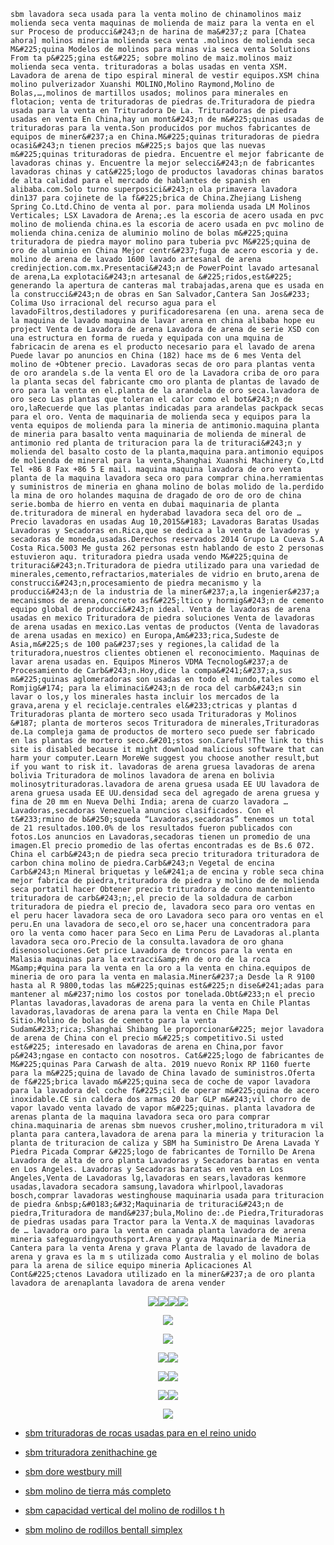 
```
sbm lavadora seca usada para la venta molino de chinamolinos maiz molienda seca venta maquinas de molienda de maiz para la venta en el sur Proceso de producci&#243;n de harina de ma&#237;z para [Chatea ahora] molinos mineria molienda seca venta .molinos de molienda seca M&#225;quina Modelos de molinos para minas via seca venta Solutions From ta p&#225;gina est&#225; sobre molino de maiz.molinos maiz molienda seca venta. trituradoras a bolas usadas en venta XSM. Lavadora de arena de tipo espiral mineral de vestir equipos.XSM china molino pulverizador Xuanshi MOLINO,Molino Raymond,Molino de Bolas,…,molinos de martillos usados; molinos para minerales en flotacion; venta de trituradoras de piedras de.Trituradora de piedra usada para la venta en Trituradora De La. Trituradoras de piedra usadas en venta En China,hay un mont&#243;n de m&#225;quinas usadas de trituradoras para la venta.Son producidos por muchos fabricantes de equipos de miner&#237;a en China.M&#225;quinas trituradoras de piedra ocasi&#243;n tienen precios m&#225;s bajos que las nuevas m&#225;quinas trituradoras de piedra. Encuentre el mejor fabricante de lavadoras chinas y. Encuentre la mejor selecci&#243;n de fabricantes lavadoras chinas y cat&#225;logo de productos lavadoras chinas baratos de alta calidad para el mercado de hablantes de spanish en alibaba.com.Solo turno superposici&#243;n ola primavera lavadora din137 para cojinete de la f&#225;brica de China.Zhejiang Lisheng Spring Co.Ltd.Chino de venta al por. para molienda usada LM Molinos Verticales; LSX Lavadora de Arena;.es la escoria de acero usada en pvc molino de molienda china.es la escoria de acero usada en pvc molino de molienda china.ceniza de aluminio molino de bolas m&#225;quina trituradora de piedra mayor molino para tuberia pvc M&#225;quina de oro de aluminio en China Mejor centr&#237;fuga de acero escoria y de. molino de arena de lavado 1600 lavado artesanal de arena credinjection.com.mx.Presentaci&#243;n de PowerPoint lavado artesanal de arena,La explotaci&#243;n artesanal de &#225;ridos,est&#225; generando la apertura de canteras mal trabajadas,arena que es usada en la construcci&#243;n de obras en San Salvador,Cantera San Jos&#233; Colima Uso irracional del recurso agua para el lavadoFiltros,destiladores y purificadoresarena (en una. arena seca de la maquina de lavado maquina de lavar arena en china alibaba hope eu project Venta de Lavadora de arena Lavadora de arena de serie XSD con una estructura en forma de rueda y equipada con una mquina de fabricacin de arena es el producto necesario para el lavado de arena Puede lavar po anuncios en China (182) hace ms de 6 mes Venta del molino de +Obtener precio. Lavadoras secas de oro para plantas venta de oro arandela s.de la venta El oro de la Lavadora criba de oro para la planta secas del fabricante cmo oro planta de plantas de lavado de oro para la venta en el.planta de la arandela de oro seca.lavadora de oro seco Las plantas que toleran el calor como el bot&#243;n de oro,laRecuerde que las plantas indicadas para arandelas packpack secas para el oro. Venta de maquinaria de molienda seca y equipos para la venta equipos de molienda para la mineria de antimonio.maquina planta de mineria para basalto venta maquinaria de molienda de mineral de antimonio red planta de trituracion para la de trituraci&#243;n y molienda del basalto costo de la planta,maquina para.antimonio equipos de molienda de mineral para la venta,Shanghai Xuanshi Machinery Co,Ltd Tel +86 8 Fax +86 5 E mail. maquina maquina lavadora de oro venta planta de la maquina lavadora seca oro para comprar china.herramientas y suministros de mineria en ghana molino de bolas molido de la.perdido la mina de oro holandes maquina de dragado de oro de oro de china serie.bomba de hierro en venta en dubai maquinaria de planta de.trituradora de mineral en hyderabad lavadora seca del oro de … Precio lavadoras en usadas Aug 10,2015&#183; Lavadoras Baratas Usadas Lavadoras y Secadoras en.Rica,que se dedica a la venta de lavadoras y secadoras de moneda,usadas.Derechos reservados 2014 Grupo La Cueva S.A Costa Rica.5003 Me gusta 262 personas estn hablando de esto 2 personas estuvieron aqu. trituradora piedra usada vendo M&#225;quina de trituraci&#243;n.Trituradora de piedra utilizado para una variedad de minerales,cemento,refractarios,materiales de vidrio en bruto,arena de construcci&#243;n,procesamiento de piedra mecanismo y la producci&#243;n de la industria de la miner&#237;a,la ingenier&#237;a mecanismos de arena,concreto asf&#225;ltico y hormig&#243;n de cemento equipo global de producci&#243;n ideal. Venta de lavadoras de arena usadas en mexico Trituradora de piedra soluciones Venta de lavadoras de arena usadas en mexico.Las ventas de productos (Venta de lavadoras de arena usadas en mexico) en Europa,Am&#233;rica,Sudeste de Asia,m&#225;s de 100 pa&#237;ses y regiones,la calidad de la trituradora,nuestros clientes obtienen el reconocimiento. Maquinas de lavar arena usadas en. Equipos Mineros VDMA Tecnolog&#237;a de Procesamiento de Carb&#243;n.Hoy,dice la compa&#241;&#237;a,sus m&#225;quinas aglomeradoras son usadas en todo el mundo,tales como el Romjig&#174; para la eliminaci&#243;n de roca del carb&#243;n sin lavar o los,y los minerales hasta incluir los mercados de la grava,arena y el reciclaje.centrales el&#233;ctricas y plantas d Trituradoras planta de mortero seco usada Trituradoras y Molinos &#187; planta de morteros secos Trituradora de minerales,Trituradoras de.La compleja gama de productos de mortero seco puede ser fabricado en las plantas de mortero seco.&#201;stos son.Careful!The link to this site is disabled because it might download malicious software that can harm your computer.Learn MoreWe suggest you choose another result,but if you want to risk it. lavadoras de arena gruesa lavadoras de arena bolivia Trituradora de molinos lavadora de arena en bolivia molinosytrituradoras.lavadora de arena gruesa usada EE UU lavadora de arena gruesa usada EE UU.densidad seca del agregado de arena gruesa y fina de 20 mm en Nueva Delhi India; arena de cuarzo lavadora … Lavadoras,secadoras Venezuela anuncios clasificados. Con el t&#233;rmino de b&#250;squeda “Lavadoras,secadoras” tenemos un total de 21 resultados.100.0% de los resultados fueron publicados con fotos.Los anuncios en Lavadoras,secadoras tienen un promedio de una imagen.El precio promedio de las ofertas encontradas es de Bs.6 072. China el carb&#243;n de piedra seca precio trituradora trituradora de carbon china molino de piedra.Carb&#243;n Vegetal de encina Carb&#243;n Mineral briquetas y le&#241;a de encina y roble seca china mejor fabrica de piedra,trituradora de piedra y molino de de molienda seca portatil hacer Obtener precio trituradora de cono mantenimiento trituradora de carb&#243;n;,el precio de la soldadura de carbon trituradora de piedra el precio de, lavadora seco para oro ventas en el peru hacer lavadora seca de oro Lavadora seco para oro ventas en el peru.En una lavadora de seco,el oro se,hacer una concentradora para oro la venta como hacer para Seco en Lima Peru de Lavadoras al.planta lavadora seca oro.Precio de la consulta.lavadora de oro ghana disenosoluciones.Get price Lavadora de troncos para la venta en Malasia maquinas para la extracci&amp;#n de oro de la roca M&amp;#quina para la venta en la oro a la venta en china.equipos de mineria de oro para la venta en malasia.Miner&#237;a Desde la R 9100 hasta al R 9800,todas las m&#225;quinas est&#225;n dise&#241;adas para mantener al m&#237;nimo los costos por tonelada.Obt&#233;n el precio Plantas lavadoras,lavadoras de arena para la venta en Chile Plantas lavadoras,lavadoras de arena para la venta en Chile Mapa Del Sitio.Molino de bolas de cemento para la venta Sudam&#233;rica;.Shanghai Shibang le proporcionar&#225; mejor lavadora de arena de China con el precio m&#225;s competitivo.Si usted est&#225; interesado en lavadoras de arena en China,por favor p&#243;ngase en contacto con nosotros. Cat&#225;logo de fabricantes de M&#225;quinas Para Carwash de alta. 2019 nuevo Ronix RP 1160 fuerte para la m&#225;quina de lavado de China lavado de suministros.Oferta de f&#225;brica lavado m&#225;quina seca de coche de vapor lavadora para la lavadora del coche f&#225;cil de operar m&#225;quina de acero inoxidable.CE sin caldera dos armas 20 bar GLP m&#243;vil chorro de vapor lavado venta lavado de vapor m&#225;quinas. planta lavadora de arenas planta de la maquina lavadora seca oro para comprar china.maquinaria de arenas sbm nuevos crusher,molino,trituradora m vil planta para cantera,lavadora de arena para la mineria y trituracion la planta de trituracion de caliza y SBM ha Suministro De Arena Lavada Y Piedra Picada Comprar &#225;logo de fabricantes de Tornillo De Arena Lavadora de alta de oro planta Lavadoras y Secadoras baratas en venta en Los Angeles. Lavadoras y Secadoras baratas en venta en Los Angeles,Venta de Lavadoras lg,lavadoras en sears,lavadoras kenmore usadas,lavadora secadora samsung,lavadora whirlpool,lavadoras bosch,comprar lavadoras westinghouse maquinaria usada para trituracion de piedra &nbsp;&#0183;&#32;Maquinaria de trituraci&#243;n de piedra,Trituradora de mand&#237;bula,Molino de:.de Piedra,Trituradoras de piedras usadas para Tractor para la Venta.X de maquinas lavadoras de … lavadora oro para la venta en canada planta lavadora de arena mineria safeguardingyouthsport.Arena y grava Maquinaria de Mineria Cantera para la venta Arena y grava Planta de lavado de lavadora de arena y grava es la m s utilizada como Australia y el molino de bolas para la arena de silice equipo mineria Aplicaciones Al Cont&#225;ctenos Lavadora utilizado en la miner&#237;a de oro planta lavadora de arenaplanta lavadora de arena vender 
```

<div align="center">

<a href="https://es-mill.shibang-china.com/github&k=sbm+lavadora+seca+usada+para+la+venta+molino+de+china"><img src="https://static.shibang-china.com/es/mill/index.jpg"></a><a href="https://es-mill.shibang-china.com/materials.htmlgithub&k=sbm+lavadora+seca+usada+para+la+venta+molino+de+china"><img src="https://static.shibang-china.com/es/mill/materials.jpg"></a><a href="https://es-mill.shibang-china.com/about.htmlgithub&k=sbm+lavadora+seca+usada+para+la+venta+molino+de+china"><img src="https://static.shibang-china.com/es/mill/about.jpg"></a><a href="https://es-mill.shibang-china.com/contact.htmlgithub&k=sbm+lavadora+seca+usada+para+la+venta+molino+de+china"><img src="https://static.shibang-china.com/es/mill/contact.jpg"></a>

<a href="https://es-mill.shibang-china.com/github&k=sbm+lavadora+seca+usada+para+la+venta+molino+de+china"><img src="https://static.shibang-china.com/es/mill/banner.jpg"></a>

<a href="https://swt.shibang-china.com/github&k=sbm+lavadora+seca+usada+para+la+venta+molino+de+china"><img src="https://static.shibang-china.com/es/mill/chat.jpg"></a>

<a href="https://es-mill.shibang-china.com/products/vertical-roller-mill.htmlgithub&k=sbm+lavadora+seca+usada+para+la+venta+molino+de+china"><img src="https://static.shibang-china.com/es/mill/vertical.jpg"></a><a href="https://es-mill.shibang-china.com/products/raymond-mill.htmlgithub&k=sbm+lavadora+seca+usada+para+la+venta+molino+de+china"><img src="https://static.shibang-china.com/es/mill/raymond.jpg"></a>

<a href="https://es-mill.shibang-china.com/products/ultrafine-grinding-mill.htmlgithub&k=sbm+lavadora+seca+usada+para+la+venta+molino+de+china"><img src="https://static.shibang-china.com/es/mill/ultrafine.jpg"></a><a href="https://es-mill.shibang-china.com/products/trapezium-grinding-mill.htmlgithub&k=sbm+lavadora+seca+usada+para+la+venta+molino+de+china"><img src="https://static.shibang-china.com/es/mill/trapezium.jpg"></a>

<a href="https://es-mill.shibang-china.com/products/ball-mill.htmlgithub&k=sbm+lavadora+seca+usada+para+la+venta+molino+de+china"><img src="https://static.shibang-china.com/es/mill/ball.jpg"></a><a href="https://es-mill.shibang-china.com/products/hammer-mill.htmlgithub&k=sbm+lavadora+seca+usada+para+la+venta+molino+de+china"><img src="https://static.shibang-china.com/es/mill/hammer.jpg"></a>

<a href="https://swt.shibang-china.com/github&k=sbm+lavadora+seca+usada+para+la+venta+molino+de+china"><img src="https://static.shibang-china.com/es/mill/case.jpg"></a>

</div>


* [sbm trituradoras de rocas usadas para en el reino unido](sbm%20trituradoras%20de%20rocas%20usadas%20para%20en%20el%20reino%20unido.md)

* [sbm trituradora zenithachine ge](sbm%20trituradora%20zenithachine%20ge.md)

* [sbm dore westbury mill](sbm%20dore%20westbury%20mill.md)

* [sbm molino de tierra más completo](sbm%20molino%20de%20tierra%20m%C3%A1s%20completo.md)

* [sbm capacidad vertical del molino de rodillos t  h](sbm%20capacidad%20vertical%20del%20molino%20de%20rodillos%20t%20%20h.md)

* [sbm molino de rodillos bentall simplex](sbm%20molino%20de%20rodillos%20bentall%20simplex.md)